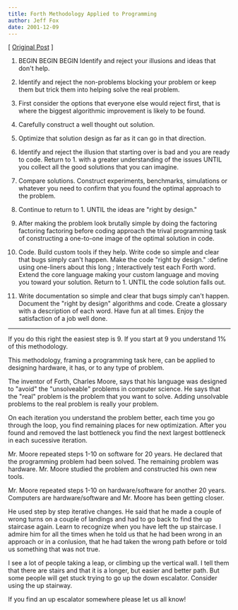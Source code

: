 ```yaml
---
title: Forth Methodology Applied to Programming
author: Jeff Fox
date: 2001-12-09
---
```


[ [Original Post](https://www.ultratechnology.com/method.htm) ]

1. BEGIN BEGIN BEGIN
   Identify and reject your illusions and ideas that don't help.

2. Identify and reject the non-problems blocking your problem or
   keep them but trick them into helping solve the real problem.

3. First consider the options that everyone else would reject first,
   that is where the biggest algorithmic improvement is likely to be found.

3. Carefully construct a well thought out solution.

4. Optimize that solution design as far as it can go in that direction.

5. Identify and reject the illusion that starting over is bad and you
   are ready to code.  Return to 1. with a greater understanding  of
   the issues UNTIL you collect all the good solutions that
   you can imagine.

6. Compare solutions.  Construct experiments, benchmarks, simulations
   or whatever you need to confirm that you found the optimal
   approach to the problem.

7. Continue to return to 1. UNTIL the ideas are "right by design."

8. After making the problem look brutally simple by doing the
   factoring factoring factoring before coding approach the
   trival programming task of constructing a one-to-one
   image of the optimal solution in code.

9. Code.
   Build custom tools if they help.
   Write code so simple and clear that bugs simply can't happen.
   Make the code "right by design."
   :define using one-liners about this long ;
   Interactively test each Forth word.
   Extend the core language making your custom language and moving
   you toward your solution.
   Return to 1. UNTIL the code solution falls out.

10. Write documentation so simple and clear that bugs simply can't happen.
   Document the "right by design" algorithms and code.
   Create a glossary with a description of each word.
   Have fun at all times.
   Enjoy the satisfaction of a job well done.

--------------------------------------------

If you do this right the easiest step is 9.
If you start at 9 you understand 1% of this methodology.

This methodology, framing a programming task here, can be applied
to designing hardware, it has, or to any type of problem.

The inventor of Forth, Charles Moore, says that his language was designed
to "avoid" the "unsolveable" problems in computer science.
He says that the "real" problem is the problem that you
want to solve.  Adding unsolvable problems to the real
problem is really your problem.

On each iteration you understand the problem better, each
time you go through the loop, you find remaining places for
new optimization.  After you found and removed the last
bottleneck you find the next largest bottleneck in
each sucessive iteration.

Mr. Moore repeated steps 1-10 on software for 20 years.
He declared that the programming problem had been solved.
The remaining problem was hardware.  Mr. Moore studied
the problem and constructed his own new tools.

Mr. Moore repeated steps 1-10 on hardware/software for
another 20 years.  Computers are hardware/software and
Mr. Moore has been getting closer.

He used step by step iterative changes. He said that he
made a couple of wrong turns on a couple
of landings and had to go back to find the up staircase
again.  Learn to recognize when you have left the up
staircase.  I admire him for all the times when he
told us that he had been wrong in an approach or in a
conlusion, that he had taken the wrong path before
or told us something that was not true.

I see a lot of people taking a leap, or climbing up the
vertical wall.  I tell them that there are stairs and
that it is a longer, but easier and better path.  But
some people will get stuck trying to go up the down
escalator.  Consider using the up stairway.

If you find an up escalator somewhere please let us all know!
